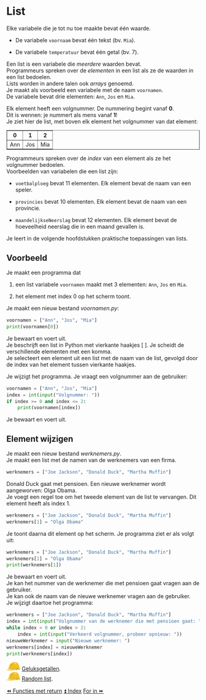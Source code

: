 List
=====

Elke variabele die je tot nu toe maakte bevat één waarde.

-   De variabele `voornaam` bevat één tekst (bv. `Mia`).

-   De variabele `temperatuur` bevat één getal (bv. 7).

Een list is een variabele die *meerdere* waarden bevat.\
Programmeurs spreken over de *elementen* in een list als ze de waarden
in een list bedoelen.\
Lists worden in andere talen ook *arrays* genoemd.\
Je maakt als voorbeeld een variabele met de naam `voornamen`.\
De variabele bevat drie elementen: `Ann`, `Jos` en `Mia`.

Elk element heeft een volgnummer. De nummering begint vanaf **0**.\
Dit is wennen: je nummert als mens vanaf **1**!\
Je ziet hier de list, met boven elk element het volgnummer van
dat element:
<table border="1">
<tr>
    <th>0</th>
    <th>1</th>
    <th>2</th>
</tr>
<tr>
    <td>Ann</td>
    <td>Jos</td>
    <td>Mia</td>
</tr>
</table>

Programmeurs spreken over de *index* van een element als ze het
volgnummer bedoelen.\
Voorbeelden van variabelen die een list zijn:

-   `voetbalploeg` bevat 11 elementen. Elk element bevat de naam van een
    speler.

-   `provincies` bevat 10 elementen. Elk element bevat de naam van een
    provincie.

-   `maandelijkseNeerslag` bevat 12 elementen. Elk element bevat de
    hoeveelheid neerslag die in een maand gevallen is.

Je leert in de volgende hoofdstukken praktische toepassingen van lists.

Voorbeeld
---------

Je maakt een programma dat

1.  een list variabele `voornamen` maakt met 3 elementen: `Ann`, `Jos`
    en `Mia`.

2.  het element met index 0 op het scherm toont.

Je maakt een nieuw bestand _voornamen.py_:

```python
voornamen = ["Ann", "Jos", "Mia"]
print(voornamen[0])
```

Je bewaart en voert uit.\
Je beschrijft een list in Python met vierkante haakjes \[ \]. Je
scheidt de verschillende elementen met een komma.\
Je selecteert een element uit een list met de naam van de list,
gevolgd door de index van het element tussen vierkante haakjes.

Je wijzigt het programma. Je vraagt een volgnummer aan de gebruiker:

```python
voornamen = ["Ann", "Jos", "Mia"]
index = int(input("Volgnummer: "))
if index >= 0 and index <= 2:
    print(voornamen[index])
```

Je bewaart en voert uit.

Element wijzigen
----------------

Je maakt een nieuw bestand _werknemers.py_.\
Je maakt een list met de namen van de werknemers van een firma.

```python
werknemers = ["Joe Jackson", "Donald Duck", "Martha Muffin"]
```

Donald Duck gaat met pensioen. Een nieuwe werknemer wordt aangeworven:
Olga Obama.\
Je voegt een regel toe om het tweede element van de list te vervangen.
Dit element heeft als index 1.

```python
werknemers = ["Joe Jackson", "Donald Duck", "Martha Muffin"]
werknemers[1] = "Olga Obama"
```

Je toont daarna dit element op het scherm. Je programma ziet er als
volgt uit:

```python
werknemers = ["Joe Jackson", "Donald Duck", "Martha Muffin"]
werknemers[1] = "Olga Obama"
print(werknemers[1])
```

Je bewaart en voert uit.\
Je kan het nummer van de werknemer die met pensioen gaat vragen aan de
gebruiker.\
Je kan ook de naam van de nieuwe werknemer vragen aan de gebruiker.\
Je wijzigt daartoe het programma:

```python
werknemers = ["Joe Jackson", "Donald Duck", "Martha Muffin"]
index = int(input("Volgnummer van de werknemer die met pensioen gaat: "))
while index < 0 or index > 2:
    index = int(input("Verkeerd volgnummer, probeer opnieuw: "))
nieuweWerknemer = input("Nieuwe werknemer: ")
werknemers[index] = nieuweWerknemer
print(werknemers[index])
```

![image](images/hardhat.png) [Geluksgetallen](/taken/geluksgetallen.html).\
![image](images/hardhat.png) [Random list](/taken/randomlist.html).

<a class="btn" href="./22_functiesmetreturn.html">&#9194; Functies met return</a>
<a class="btn" href="./index.html">&#9195; Index</a>
<a class="btn" href="./24_forin.html">For in &#9193;</a>
